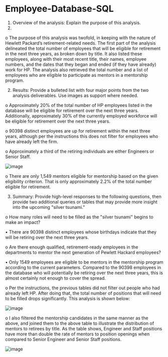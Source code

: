 # Employee-Database-SQL
1.	Overview of the analysis: Explain the purpose of this analysis. 
2.	
o	The purpose of this analysis was twofold, in keeping with the nature of Hewlett Packard’s retirement-related needs. The first part of the analysis delineated the total number of employees that will be eligible for retirement in the next three years, as broken down by title. It also listed these employees, along with their most recent title, their names, employee numbers, and the dates that they began and ended (if they have already) work for HP. The analysis also retrieved the total number and a list of employees who are eligible to participate as mentors in a mentorship program.

2.	Results: Provide a bulleted list with four major points from the two analysis deliverables. Use images as support where needed.

o	Approximately 20% of the total number of HP employees listed in the database will be eligible for retirement over the next three years. Additionally, approximately 30% of the currently employed workforce will be eligible for retirement over the next three years.

o	90398 distinct employees are up for retirement within the next three years, although per the instructions this does not filter for employees who have already left the firm.

o	Approximately a third of the retiring individuals are either Engineers or Senior Staff.

![image](https://user-images.githubusercontent.com/90073490/140820177-a2419510-22e0-4d33-b714-29e0866cf36a.png)

o	There are only 1,549 mentors eligible for mentorship based on the given eligibility criterion. That is only approximately 2.2% of the total number eligible for retirement.

3.	Summary: Provide high-level responses to the following questions, then provide two additional queries or tables that may provide more insight into the upcoming "silver tsunami."

o	How many roles will need to be filled as the "silver tsunami" begins to make an impact?

•	There are 90398 distinct employees whose birthdays indicate that they will be retiring over the next three years.

o	Are there enough qualified, retirement-ready employees in the departments to mentor the next generation of Pewlett Hackard employees?

•	Only 1549 employees are eligible to be mentors in the mentorship program according to the current parameters. Compared to the 90398 employees in the database who will potentially be retiring over the next three years, this is almost certainly not enough to cover the spread.

o	Per the instructions, the previous tables did not filter out people who had already left HP. After doing that, the total number of positions that will need to be filled drops significantly. This analysis is shown below:

![image](https://user-images.githubusercontent.com/90073490/140820220-bd724369-4b32-4703-81da-f17d4b86756a.png)

o	I also filtered the mentorship candidates in the same manner as the above, and joined them to the above table to illustrate the distribution of mentors to retirees by title. As the table shows, Engineer and Staff positions have more than double the rate of mentors to position openings when compared to Senior Engineer and Senior Staff positions.

![image](https://user-images.githubusercontent.com/90073490/140820267-c647e7b4-ee29-44cd-a2c3-97c861de6247.png)
